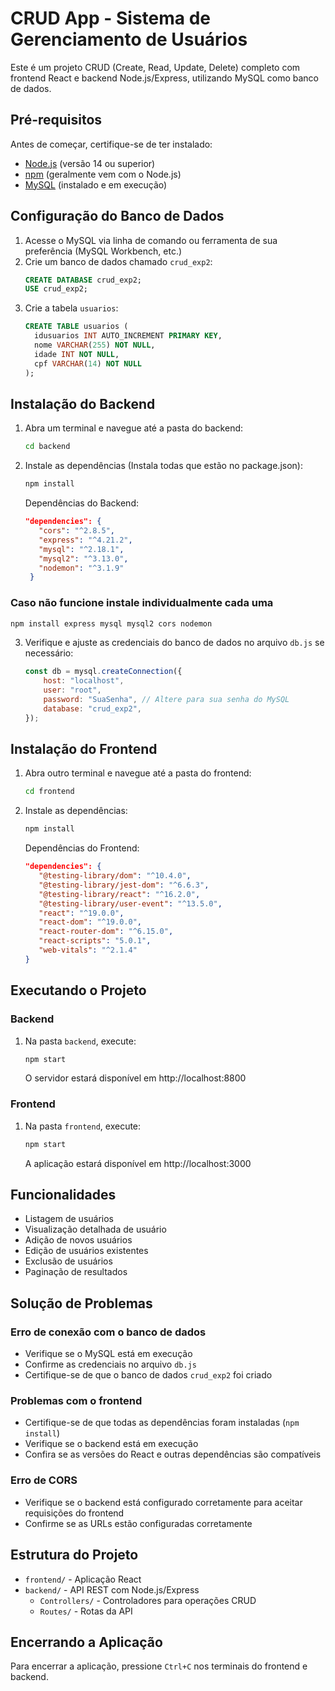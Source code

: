 # CRUD App - Sistema de Gerenciamento de Usuários

Este é um projeto CRUD (Create, Read, Update, Delete) completo com frontend React e backend Node.js/Express, utilizando MySQL como banco de dados.

## Pré-requisitos

Antes de começar, certifique-se de ter instalado:

-   [Node.js](https://nodejs.org/) (versão 14 ou superior)
-   [npm](https://www.npmjs.com/) (geralmente vem com o Node.js)
-   [MySQL](https://www.mysql.com/) (instalado e em execução)

## Configuração do Banco de Dados

1. Acesse o MySQL via linha de comando ou ferramenta de sua preferência (MySQL Workbench, etc.)
2. Crie um banco de dados chamado `crud_exp2`:
    ```sql
    CREATE DATABASE crud_exp2;
    USE crud_exp2;
    ```
3. Crie a tabela `usuarios`:
    ```sql
    CREATE TABLE usuarios (
      idusuarios INT AUTO_INCREMENT PRIMARY KEY,
      nome VARCHAR(255) NOT NULL,
      idade INT NOT NULL,
      cpf VARCHAR(14) NOT NULL
    );
    ```

## Instalação do Backend

1. Abra um terminal e navegue até a pasta do backend:

    ```bash
    cd backend
    ```

2. Instale as dependências (Instala todas que estão no package.json):

    ```bash
    npm install
    ```

    Dependências do Backend:

    ```json
    "dependencies": {
       "cors": "^2.8.5",
       "express": "^4.21.2",
       "mysql": "^2.18.1",
       "mysql2": "^3.13.0",
       "nodemon": "^3.1.9"
     }
    ```

### Caso não funcione instale individualmente cada uma

```bash
npm install express mysql mysql2 cors nodemon
```

3. Verifique e ajuste as credenciais do banco de dados no arquivo `db.js` se necessário:
    ```javascript
    const db = mysql.createConnection({
        host: "localhost",
        user: "root",
        password: "SuaSenha", // Altere para sua senha do MySQL
        database: "crud_exp2",
    });
    ```

## Instalação do Frontend

1. Abra outro terminal e navegue até a pasta do frontend:

    ```bash
    cd frontend
    ```

2. Instale as dependências:

    ```bash
    npm install
    ```

    Dependências do Frontend:

    ```json
    "dependencies": {
       "@testing-library/dom": "^10.4.0",
       "@testing-library/jest-dom": "^6.6.3",
       "@testing-library/react": "^16.2.0",
       "@testing-library/user-event": "^13.5.0",
       "react": "^19.0.0",
       "react-dom": "^19.0.0",
       "react-router-dom": "^6.15.0",
       "react-scripts": "5.0.1",
       "web-vitals": "^2.1.4"
    }
    ```

## Executando o Projeto

### Backend

1. Na pasta `backend`, execute:
    ```bash
    npm start
    ```
    O servidor estará disponível em http://localhost:8800

### Frontend

1. Na pasta `frontend`, execute:
    ```bash
    npm start
    ```
    A aplicação estará disponível em http://localhost:3000

## Funcionalidades

-   Listagem de usuários
-   Visualização detalhada de usuário
-   Adição de novos usuários
-   Edição de usuários existentes
-   Exclusão de usuários
-   Paginação de resultados

## Solução de Problemas

### Erro de conexão com o banco de dados

-   Verifique se o MySQL está em execução
-   Confirme as credenciais no arquivo `db.js`
-   Certifique-se de que o banco de dados `crud_exp2` foi criado

### Problemas com o frontend

-   Certifique-se de que todas as dependências foram instaladas (`npm install`)
-   Verifique se o backend está em execução
-   Confira se as versões do React e outras dependências são compatíveis

### Erro de CORS

-   Verifique se o backend está configurado corretamente para aceitar requisições do frontend
-   Confirme se as URLs estão configuradas corretamente

## Estrutura do Projeto

-   `frontend/` - Aplicação React
-   `backend/` - API REST com Node.js/Express
    -   `Controllers/` - Controladores para operações CRUD
    -   `Routes/` - Rotas da API

## Encerrando a Aplicação

Para encerrar a aplicação, pressione `Ctrl+C` nos terminais do frontend e backend.
